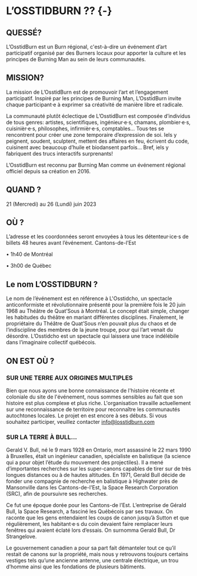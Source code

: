 # L’OSSTIDBURN ?? {-}

<h2><span>QUESSÉ?</span></h2> 

L’OsstidBurn est un Burn régional, c'est-à-dire un  événement d’art participatif organisé par des Burners locaux pour apporter la culture et les principes de Burning Man au sein de leurs communautés.

<h2><span>MISSION?</span></h2>

La mission de L’OsstidBurn est de promouvoir l’art et l’engagement participatif. Inspiré par  les principes de Burning Man, L’OsstidBurn invite chaque participant·e à exprimer sa créativité de manière libre et radicale. 


La communauté plutôt éclectique de L’OsstidBurn est composée d’individus de tous genres: artistes, scientifiques, ingénieur·e·s, chamans, plombier·e·s, cuisinièr·e·s, philosophes, infirmièr·e·s,  comptables… Tous·tes se rencontrent pour créer une zone temporaire d’expression de soi. Iels y peignent, soudent, sculptent, mettent des affaires  en feu, écrivent du code, cuisinent avec beaucoup d’huile et biodansent parfois… Bref, iels y fabriquent des trucs interactifs surprenants! 


L’OsstidBurn est reconnu par Burning Man comme un événement régional officiel depuis sa création en 2016. 

<h2><span>QUAND ?</span></h2>


21 (Mercredi) au 26 (Lundi) juin 2023


<h2><span> OÙ ? </span></h2>

L’adresse et les coordonnées seront envoyées à tous les détenteur·ice·s de billets 48 heures avant l’événement. 
Cantons-de-l’Est

• 1h40 de Montréal 

• 3h00 de Québec 

<h2><span>Le nom L’OSSTIDBURN ?</span></h2> 

Le nom de l’événement est en référence à L'Osstidcho, un spectacle anticonformiste et révolutionnaire présenté pour la première fois le 20 juin 1968 au Théâtre de Quat’Sous à Montréal. Le concept était simple, changer les habitudes du théâtre en mariant différentes disciplines. Finalement, le propriétaire du Théâtre de Quat’Sous n’en pouvait plus du chaos et de l’indiscipline des membres de la jeune troupe, pour qui l’art venait du désordre. L’Osstidcho est un spectacle qui laissera une trace indélébile dans l’imaginaire collectif québécois.

<h2><span>ON EST OÙ ?</span></h2>

<h3><span>SUR UNE TERRE AUX ORIGINES MULTIPLES</span></h3> 

Bien que nous ayons une bonne connaissance de l'histoire récente et coloniale du site de l'événement, nous sommes sensibles au fait que son histoire est plus complexe et plus riche. L'organisation travaille actuellement sur une reconnaissance de territoire pour reconnaître les communautés autochtones locales. Le projet en est encore à ses débuts. Si vous souhaitez participer, veuillez contacter info@losstidburn.com

<h3><span>SUR LA TERRE À BULL…</span></h3> 


Gerald V. Bull, né le 9 mars 1928 en Ontario, mort assassiné le 22 mars 1990 à Bruxelles, était un ingénieur canadien, spécialiste en balistique (la science qui a pour objet l’étude du mouvement des projectiles). Il a mené d’importantes recherches sur les super-canons capables de tirer sur de très longues distances ou à de hautes altitudes. En 1971, Gerald Bull décide de fonder une compagnie de recherche en balistique à Highwater près de Mansonville dans les Cantons-de-l'Est, la Space Research Corporation (SRC), afin de poursuivre ses recherches.  

Ce fut une époque dorée pour les Cantons-de l’Est. L’entreprise de Gérald Bull, la Space Research, a fasciné les Québécois par ses travaux. On raconte que les gens entendaient les coups de canon jusqu’à Sutton et que régulièrement, les habitant·e·s du coin devaient faire remplacer leurs fenêtres qui avaient éclaté lors d’essais. On surnomma Gerald Bull, Dr Strangelove. 

Le gouvernement canadien a pour sa part fait démanteler tout ce qu’il restait de canons sur la  propriété, mais nous y retrouvons toujours certains vestiges tels qu’une ancienne antenne, une centrale électrique, un trou d’homme ainsi que les fondations de plusieurs bâtiments.


